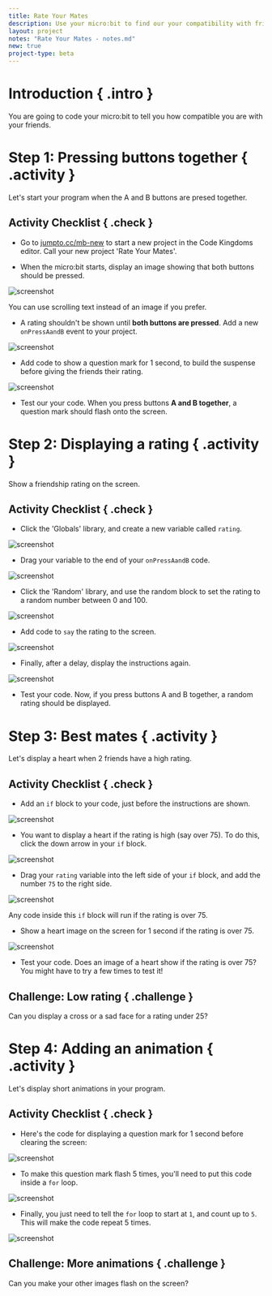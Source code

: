 ```yaml
---
title: Rate Your Mates
description: Use your micro:bit to find our your compatibility with friends!
layout: project
notes: "Rate Your Mates - notes.md"
new: true
project-type: beta
---
```


# Introduction { .intro }

You are going to code your micro:bit to tell you how compatible you are with your friends.

# Step 1: Pressing buttons together { .activity }

Let's start your program when the A and B buttons are presed together.

## Activity Checklist { .check }

+ Go to <a href="http://jumpto.cc/mb-new" target="_blank">jumpto.cc/mb-new</a> to start a new project in the Code Kingdoms editor. Call your new project 'Rate Your Mates'.

+ When the micro:bit starts, display an image showing that both buttons should be pressed.

![screenshot](images/rate-start-img.png)

You can use scrolling text instead of an image if you prefer.

+ A rating shouldn't be shown until __both buttons are pressed__. Add a new `onPressAandB` event to your project.

![screenshot](images/rate-event-ab.png)

+ Add code to show a question mark for 1 second, to build the suspense before giving the friends their rating.

![screenshot](images/rate-question.png)

+ Test our your code. When you press buttons __A and B together__, a question mark should flash onto the screen.

# Step 2: Displaying a rating { .activity }

Show a friendship rating on the screen.

## Activity Checklist { .check }

+ Click the 'Globals' library, and create a new variable called `rating`.

![screenshot](images/rate-rating.png)

+ Drag your variable to the end of your `onPressAandB` code.

![screenshot](images/rate-rating-set.png)

+ Click the 'Random' library, and use the random block to set the rating to a random number between 0 and 100.

![screenshot](images/rate-rating-random.png)

+ Add code to `say` the rating to the screen.

![screenshot](images/rate-rating-say.png)

+ Finally, after a delay, display the instructions again.

![screenshot](images/rate-end-inst.png)

+ Test your code. Now, if you press buttons A and B together, a random rating should be displayed.

# Step 3: Best mates { .activity }

Let's display a heart when 2 friends have a high rating.

## Activity Checklist { .check }

+ Add an `if` block to your code, just before the instructions are shown.

![screenshot](images/rate-if.png)

+ You want to display a heart if the rating is high (say over 75). To do this, click the down arrow in your `if` block.

![screenshot](images/rate-condition.png)

+ Drag your `rating` variable into the left side of your `if` block, and add the number `75` to the right side.

![screenshot](images/rate-75.png)

Any code inside this `if` block will run if the rating is over 75.

+ Show a heart image on the screen for 1 second if the rating is over 75.

![screenshot](images/rate-heart.png)

+ Test your code. Does an image of a heart show if the rating is over 75? You might have to try a few times to test it!

## Challenge: Low rating { .challenge }
Can you display a cross or a sad face for a rating under 25?

# Step 4: Adding an animation { .activity }

Let's display short animations in your program.

## Activity Checklist { .check }

+ Here's the code for displaying a question mark for 1 second before clearing the screen:

![screenshot](images/rate-question-code.png)

+ To make this question mark flash 5 times, you'll need to put this code inside a `for` loop.

![screenshot](images/rate-for.png)

+ Finally, you just need to tell the `for` loop to start at `1`, and count up to `5`. This will make the code repeat 5 times.

![screenshot](images/rate-1-5.png)

## Challenge: More animations { .challenge }
Can you make your other images flash on the screen?